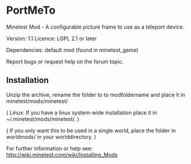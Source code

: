 PortMeTo
====================

Minetest Mod - A configurable picture frame to use as a teleport device.

Version: 1.1
Licence: LGPL 2.1 or later

Dependencies: default mod (found in minetest_game)

Report bugs or request help on the forum topic.

Installation
------------

Unzip the archive, rename the folder to to modfoldername and
place it in minetest/mods/minetest/

(  Linux: If you have a linux system-wide installation place
	it in ~/.minetest/mods/minetest/.  )

(  If you only want this to be used in a single world, place
	the folder in worldmods/ in your worlddirectory.  )

For further information or help see:
http://wiki.minetest.com/wiki/Installing_Mods
